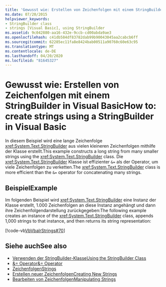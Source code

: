 ```yaml
---
title: 'Gewusst wie: Erstellen von Zeichenfolgen mit einem StringBuilder'
ms.date: 07/20/2015
helpviewer_keywords:
- StringBuilder class
- strings [Visual Basic], using StringBuilder
ms.assetid: 9c042880-aa16-432e-9ccb-cd00abda9ae3
ms.openlocfilehash: c41db584df83782dab99b90043045aa2cabcb6ff
ms.sourcegitcommit: 62285ec11fa8e8424bab00511a90760c60e63c95
ms.translationtype: MT
ms.contentlocale: de-DE
ms.lasthandoff: 04/20/2020
ms.locfileid: "81645327"
---
```

# <a name="how-to-create-strings-using-a-stringbuilder-in-visual-basic"></a><span data-ttu-id="4b3ab-102">Gewusst wie: Erstellen von Zeichenfolgen mit einem StringBuilder in Visual Basic</span><span class="sxs-lookup"><span data-stu-id="4b3ab-102">How to: create strings using a StringBuilder in Visual Basic</span></span>

<span data-ttu-id="4b3ab-103">In diesem Beispiel wird eine lange Zeichenfolge <xref:System.Text.StringBuilder> aus vielen kleineren Zeichenfolgen mithilfe der Klasse erstellt.</span><span class="sxs-lookup"><span data-stu-id="4b3ab-103">This example constructs a long string from many smaller strings using the <xref:System.Text.StringBuilder> class.</span></span> <span data-ttu-id="4b3ab-104">Die <xref:System.Text.StringBuilder> Klasse ist effizienter `&=` als der Operator, um viele Zeichenfolgen zu verketten.</span><span class="sxs-lookup"><span data-stu-id="4b3ab-104">The <xref:System.Text.StringBuilder> class is more efficient than the `&=` operator for concatenating many strings.</span></span>

## <a name="example"></a><span data-ttu-id="4b3ab-105">Beispiel</span><span class="sxs-lookup"><span data-stu-id="4b3ab-105">Example</span></span>

<span data-ttu-id="4b3ab-106">Im folgenden Beispiel wird <xref:System.Text.StringBuilder> eine Instanz der Klasse erstellt, 1.000 Zeichenfolgen an diese Instanz angehängt und dann ihre Zeichenfolgendarstellung zurückgegeben:</span><span class="sxs-lookup"><span data-stu-id="4b3ab-106">The following example creates an instance of the <xref:System.Text.StringBuilder> class, appends 1,000 strings to that instance, and then returns its string representation:</span></span>

 [!code-vb[VbVbalrStrings#70](~/samples/snippets/visualbasic/VS_Snippets_VBCSharp/VbVbalrStrings/VB/Class2.vb#70)]

## <a name="see-also"></a><span data-ttu-id="4b3ab-107">Siehe auch</span><span class="sxs-lookup"><span data-stu-id="4b3ab-107">See also</span></span>

- [<span data-ttu-id="4b3ab-108">Verwenden der StringBuilder-Klasse</span><span class="sxs-lookup"><span data-stu-id="4b3ab-108">Using the StringBuilder Class</span></span>](../../../../standard/base-types/stringbuilder.md)
- [<span data-ttu-id="4b3ab-109">&= Operator</span><span class="sxs-lookup"><span data-stu-id="4b3ab-109">&= Operator</span></span>](../../../language-reference/operators/and-assignment-operator.md)
- [<span data-ttu-id="4b3ab-110">Zeichenfolgen</span><span class="sxs-lookup"><span data-stu-id="4b3ab-110">Strings</span></span>](index.md)
- [<span data-ttu-id="4b3ab-111">Erstellen neuer Zeichenfolgen</span><span class="sxs-lookup"><span data-stu-id="4b3ab-111">Creating New Strings</span></span>](../../../../standard/base-types/creating-new.md)
- [<span data-ttu-id="4b3ab-112">Bearbeiten von Zeichenfolgen</span><span class="sxs-lookup"><span data-stu-id="4b3ab-112">Manipulating Strings</span></span>](../../../../standard/base-types/best-practices-strings.md)
